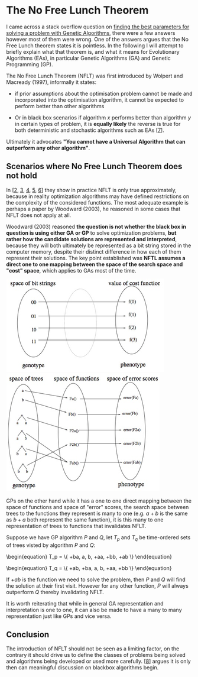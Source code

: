 # The No Free Lunch Theorem
I came across a stack overflow question on [finding the best parameters for
solving a problem with Genetic Algorithms][1], there were a few answers however
most of them were wrong. One of the answers argues that the No Free Lunch
theorem states it is pointless. In the following I will  attempt to briefly
explain what that theorem is, and what it means for Evolutionary Algorithms
(EAs), in particular Genetic Algorithms (GA) and Genetic Programming (GP).

The No Free Lunch Theorem (NFLT) was first introduced by Wolpert and Macready
(1997), informally it states:

- if prior assumptions about the optimisation
problem cannot be made and incorporated into the optimisation algorithm, it
cannot be expected to perform better than other algorithms

- Or in black box scenarios if algorithm $x$ performs better
than algorithm $y$ in certain types of problem, it is **equally likely** the
reverse is true for both deterministic and stochastic algorithms such as EAs
[[7][7]].

Ultimately it advocates **"You cannot have a Universal Algorithm that can
outperform any other algorithm"**.


## Scenarios where No Free Lunch Theorem does not hold
In [[2][2], [3][3], [4][4], [5][5], [6][6]] they show in practice NFLT is only
true approximately, because in reality optimization algorithms may have defined
restrictions on the complexity of the considered functions. The most adequate
example is perhaps a paper by Woodward (2003), he reasoned in some cases that
NFLT does not apply at all.

Woodward (2003) reasoned **the question is not whether the black box in
question is using either GA or GP** to solve optimization problems, **but
rather how the candidate solutions are represented and interpreted**, because
they will both ultimately be represented as a bit string stored in the computer
memory, despite their distinct difference in how each of them represent their
solutions. The key point established was **NFTL assumes a direct one to one
mapping between the space of the search space and "cost" space**, which applies
to GAs most of the time.

![](./images/ga_one_to_one.jpg)
![](./images/gp_many_to_one.jpg)

GPs on the other hand while it has a one to one direct mapping between the
space of functions and space of "error" scores, the search space between
trees to the functions they represent is many to one (e.g. $a + b$ is the same
as $b + a$ both represent the same function), it is this many to one
representation of trees to functions that invalidates NFLT.

Suppose we have GP algorithm $P$ and $Q$, let $T_p$ and $T_q$ be time-ordered
sets of trees visted by algorithm $P$ and $Q$:

\begin{equation}
    T_p = \\{ +ba, a, b, +aa, +bb, +ab \\}
\end{equation}

\begin{equation}
    T_q = \\{ +ab, +ba, a, b, +aa, +bb \\}
\end{equation}

If $+ab$ is the function we need to solve the problem, then $P$ and $Q$ will
find the solution at their first visit. However for any other function, $P$
will always outperform $Q$ thereby invalidating NFLT.

It is worth reiterating that while in general GA representation and
interpretation is one to one, it can also be made to have a many to many
representation just like GPs and vice versa.


## Conclusion
The introduction of NFLT should not be seen as a limiting factor, on the
contrary it should drive us to define the classes of problems being solved and
algorithms being developed or used more carefully. [[8][8]] argues it is only
then can meaningful discussion on blackbox algorithms begin.

[1]: http://stackoverflow.com/questions/1075628/how-to-find-the-best-parameters-for-a-genetic-algorithm/21119469#21119469
[2]: http://citeseerx.ist.psu.edu/viewdoc/summary?doi=10.1.1.13.892
[3]: http://citeseerx.ist.psu.edu/viewdoc/summary?doi=10.1.1.35.5850
[4]: http://citeseerx.ist.psu.edu/viewdoc/summary?doi=10.1.1.71.8446
[5]: http://citeseerx.ist.psu.edu/viewdoc/summary?doi=10.1.1.68.8247
[6]: http://ieeexplore.ieee.org/xpls/abs_all.jsp?arnumber=1545946
[7]: http://ieeexplore.ieee.org/xpls/abs_all.jsp?arnumber=585893&tag=1
[8]: http://link.springer.com/chapter/10.1007%2F978-3-642-21434-9_1
